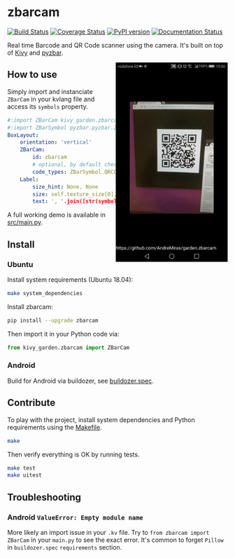 # zbarcam

[![Build Status](https://travis-ci.org/kivy-garden/zbarcam.svg?branch=develop)](https://travis-ci.org/kivy-garden/zbarcam)
[![Coverage Status](https://coveralls.io/repos/github/kivy-garden/zbarcam/badge.svg?branch=develop)](https://coveralls.io/github/kivy-garden/zbarcam?branch=develop)
[![PyPI version](https://badge.fury.io/py/zbarcam.svg)](https://badge.fury.io/py/zbarcam)
[![Documentation Status](https://readthedocs.org/projects/zbarcam/badge/?version=latest)](https://zbarcam.readthedocs.io/en/latest/?badge=latest)

Real time Barcode and QR Code scanner using the camera.
It's built on top of [Kivy](https://github.com/kivy/kivy) and [pyzbar](https://github.com/NaturalHistoryMuseum/pyzbar).

<img src="https://raw.githubusercontent.com/AndreMiras/garden.zbarcam/develop/screenshot.gif" align="right" width="256" alt="screenshot" />

## How to use
Simply import and instanciate `ZBarCam` in your kvlang file and access its `symbols` property.
```yaml
#:import ZBarCam kivy_garden.zbarcam.ZBarCam
#:import ZBarSymbol pyzbar.pyzbar.ZBarSymbol
BoxLayout:
    orientation: 'vertical'
    ZBarCam:
        id: zbarcam
        # optional, by default checks all types
        code_types: ZBarSymbol.QRCODE, ZBarSymbol.EAN13
    Label:
        size_hint: None, None
        size: self.texture_size[0], 50
        text: ', '.join([str(symbol.data) for symbol in zbarcam.symbols])
```
A full working demo is available in [src/main.py](https://github.com/kivy-garden/zbarcam/blob/master/src/main.py).

## Install

### Ubuntu
Install system requirements (Ubuntu 18.04):
```sh
make system_dependencies
```

Install zbarcam:
```sh
pip install --upgrade zbarcam
```
Then import it in your Python code via:
```python
from kivy_garden.zbarcam import ZBarCam
```

### Android
Build for Android via buildozer, see [buildozer.spec](buildozer.spec).

## Contribute
To play with the project, install system dependencies and Python requirements using the [Makefile](Makefile).
```sh
make
```
Then verify everything is OK by running tests.
```sh
make test
make uitest
```

## Troubleshooting

### Android `ValueError: Empty module name`
More likely an import issue in your `.kv` file.
Try to `from zbarcam import ZBarCam` in your `main.py` to see the exact error.
It's common to forget `Pillow` in `buildozer.spec` `requirements` section.
